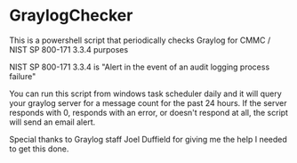 # GraylogChecker
This is a powershell script that periodically checks Graylog for CMMC / NIST SP 800-171 3.3.4 purposes

NIST SP 800-171 3.3.4 is "Alert in the event of an audit logging process failure"

You can run this script from windows task scheduler daily and it will query your graylog server for a message count for the past 24 hours.  If the server responds with 0, responds with an error, or doesn't respond at all, the script will send an email alert.

Special thanks to Graylog staff Joel Duffield for giving me the help I needed to get this done.
